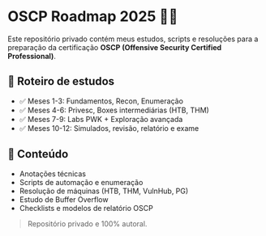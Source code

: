 # OSCP Roadmap 2025 🧠💥

Este repositório privado contém meus estudos, scripts e resoluções para a preparação da certificação **OSCP (Offensive Security Certified Professional)**.

## 📅 Roteiro de estudos
- ✅ Meses 1-3: Fundamentos, Recon, Enumeração
- ✅ Meses 4-6: Privesc, Boxes intermediárias (HTB, THM)
- ✅ Meses 7-9: Labs PWK + Exploração avançada
- ✅ Meses 10-12: Simulados, revisão, relatório e exame

## 📁 Conteúdo
- Anotações técnicas
- Scripts de automação e enumeração
- Resolução de máquinas (HTB, THM, VulnHub, PG)
- Estudo de Buffer Overflow
- Checklists e modelos de relatório OSCP

> Repositório privado e 100% autoral.  
 
